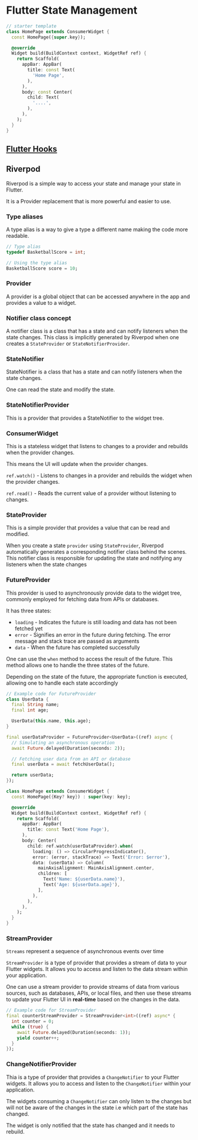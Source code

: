 # Flutter State Management

```dart
// starter template
class HomePage extends ConsumerWidget {
  const HomePage({super.key});

  @override
  Widget build(BuildContext context, WidgetRef ref) {
    return Scaffold(
      appBar: AppBar(
        title: const Text(
          'Home Page',
        ),
      ),
      body: const Center(
        child: Text(
          '....',
        ),
      ),
    );
  }
}
```

## [Flutter Hooks](https://pub.dev/packages/flutter_hooks)

## Riverpod

Riverpod is a simple way to access your state and manage your state in Flutter.

It is a Provider replacement that is more powerful and easier to use.

### Type aliases

A type alias is a way to give a type a different name making the code more readable.

```dart
// Type alias
typedef BasketballScore = int;

// Using the type alias
BasketballScore score = 10;
```

### Provider

A provider is a global object that can be accessed anywhere in the app and provides a value to a widget.

### Notifier class concept

A notifier class is a class that has a state and can notify listeners when the state changes. This class is implicitly generated by Riverpod when one creates a `StateProvider` or `StateNotifierProvider`.

### StateNotifier

StateNotifier is a class that has a state and can notify listeners when the state changes.

One can read the state and modify the state.

### StateNotifierProvider

This is a provider that provides a StateNotifier to the widget tree.

### ConsumerWidget

This is a stateless widget that listens to changes to a provider and rebuilds when the provider changes.

This means the UI will update when the provider changes.

`ref.watch()` - Listens to changes in a provider and rebuilds the widget when the provider changes.

`ref.read()` - Reads the current value of a provider without listening to changes.

### StateProvider

This is a simple provider that provides a value that can be read and modified.

When you create a state `provider` using `StateProvider`, Riverpod automatically generates a corresponding notifier class behind the scenes. This notifier class is responsible for updating the state and notifying any listeners when the state changes

### FutureProvider

This provider is used to asynchronously provide data to the widget tree, commonly employed for fetching data from APIs or databases.

It has three states:

- `loading` - Indicates the future is still loading and data has not been fetched yet
- `error` - Signifies an error in the future during fetching. The error message and stack trace are passed as arguments
- `data` - When the future has completed successfully

One can use the `when` method to access the result of the future. This method allows one to handle the three states of the future.

Depending on the state of the future, the appropriate function is executed, allowing one to handle each state accordingly

```dart
// Example code for FutureProvider
class UserData {
  final String name;
  final int age;

  UserData(this.name, this.age);
}

final userDataProvider = FutureProvider<UserData>((ref) async {
  // Simulating an asynchronous operation
  await Future.delayed(Duration(seconds: 2));

  // Fetching user data from an API or database
  final userData = await fetchUserData();

  return userData;
});

class HomePage extends ConsumerWidget {
  const HomePage({Key? key}) : super(key: key);

  @override
  Widget build(BuildContext context, WidgetRef ref) {
    return Scaffold(
      appBar: AppBar(
        title: const Text('Home Page'),
      ),
      body: Center(
        child: ref.watch(userDataProvider).when(
          loading: () => CircularProgressIndicator(),
          error: (error, stackTrace) => Text('Error: $error'),
          data: (userData) => Column(
            mainAxisAlignment: MainAxisAlignment.center,
            children: [
              Text('Name: ${userData.name}'),
              Text('Age: ${userData.age}'),
            ],
          ),
        ),
      ),
    );
  }
}
```

### StreamProvider

`Streams` represent a sequence of asynchronous events over time

`StreamProvider` is a type of provider that provides a stream of data to your Flutter widgets. It allows you to access and listen to the data stream within your application.

One can use a stream provider to provide streams of data from various sources, such as databases, APIs, or local files, and then use these streams to update your Flutter UI in **real-time** based on the changes in the data.

```dart
// Example code for StreamProvider
final counterStreamProvider = StreamProvider<int>((ref) async* {
  int counter = 0;
  while (true) {
    await Future.delayed(Duration(seconds: 1));
    yield counter++;
  }
});
```

### ChangeNotifierProvider

Thia is a type of provider that provides a `ChangeNotifier` to your Flutter widgets. It allows you to access and listen to the `ChangeNotifier` within your application.

The widgets consuming a `ChangeNotifier` can only listen to the changes but will not be aware of the changes in the state i.e which part of the state has changed.

The widget is only notified that the state has changed and it needs to rebuild.
